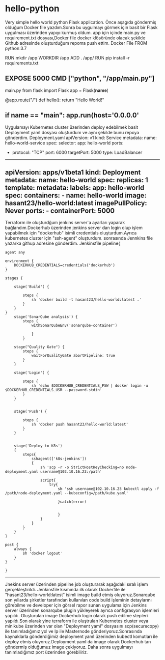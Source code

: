 # hello-python
Very simple hello world python Flask application.
Önce aşagıda göndermiş olduğum Docker file yazdım.Sonra bu uygulmayı görmek için basit bir  Flask uygulması üzerinden yapıyı kurmuş oldum. app için içinde main.py ve requirement.txt dosyası,Docker file docker klösöründe olacak şekilde Github adresinde oluşturduğum repoma push ettim.
Docker File 
FROM python:3.7

RUN mkdir /app
WORKDIR /app
ADD . /app/
RUN pip install -r requirements.txt

EXPOSE 5000
CMD ["python", "/app/main.py"]
------------------------------------------------------------
 main.py 
from flask import Flask
app = Flask(__name__)

@app.route("/")
def hello():
    return "Hello World!"

if __name__ == "__main__":
    app.run(host='0.0.0.0'
----------------------------------------------
Uygulamayı Kubernetes cluster üzerinden deploy edebilmek basit Deployment yaml dosyası oluşturdum ve aynı şekilde bunu repoya gönderdim.
Deployment.yaml
apiVersion: v1
kind: Service
metadata:
  name: hello-world-service
spec:
  selector:
    app: hello-world
  ports:
  - protocol: "TCP"
    port: 6000
    targetPort: 5000
  type: LoadBalancer


---
apiVersion: apps/v1beta1
kind: Deployment
metadata:
  name: hello-world
spec:
  replicas: 1
  template:
    metadata:
      labels:
        app: hello-world
    spec:
      containers:
      - name: hello-world
        image: hasant23/hello-world:latest
        imagePullPolicy: Never
        ports:
        - containerPort: 5000
------------------------------------------------------------
Terraform ile oluşturdğum jenkins server'a ayarları yaparak bağlandım.Dockerhub üzerinden jenkins server dan login olup işlem yapabilmek için "dockerhub" isimli credentials oluşturdum.Ayrıca kubernetes cluster için "ssh-agent" oluşturdum.
sonrasında Jennkins file yazarka githup adresine gönderdim.
Jenkinsfile
pipeline{

	agent any

	environment {
		DOCKERHUB_CREDENTIALS=credentials('dockerhub')
	}

	stages {

		stage('Build') {

			steps {
				sh 'docker build -t hasant23/hello-world:latest .'
			}
		}
	}
		stage('SonarQube analysis') {
			steps {
				withSonarQubeEnv('sonarqube-container') 
					
				}
			}
		
		stage("Quality Gate") {
			steps {
				waitForQualityGate abortPipeline: true
			}
		}

		stage('Login') {

			steps {
				sh 'echo $DOCKERHUB_CREDENTIALS_PSW | docker login -u $DOCKERHUB_CREDENTIALS_USR --password-stdin'
			}
		}


		stage('Push') {

			steps {
				sh 'docker push hasant23/hello-world:latest'
			}
		}


		stage('Deploy to K8s')
		{
			steps{
				sshagent(['k8s-jenkins'])
				{
					sh 'scp -r -o StrictHostKeyChecking=no node-deployment.yaml username@102.10.16.23:/path'
					
					script{
						try{
							sh 'ssh username@102.10.16.23 kubectl apply -f /path/node-deployment.yaml --kubeconfig=/path/kube.yaml'

							}catch(error)
							

							}
					}
				}
			}
		}
	}

	post {
		always {
			sh 'docker logout'
		}
	}

	}
--------------------------------------------------------------------------
Jnekins server üzerinden pipeline job oluşturarak aşağıdaki sıralı işlem gerçekleştirildi.
Jenkinsfile kısmında ilk olarak Dockerfile ile "hasant23/hello-world:latest" isimli image build etmiş oluyoruz.Sonarqube son yıllarda şirketler tarafından kullanılan code build işleminin detaylarını görebilme ve developer için görsel rapor sunan uygulama için Jenkins server üzerinden sonarqube plugin yükleyerek ayrıca configrasyon işlemleri yapıldı. Oluşturulan image Dockerhub login olarak push edilme stepleri yapıldı.Son olarak yine terraform ile oluştrulan Kubernetes cluster veya minikube üzerinden var olan "Deployment yaml" dosyasını scp(securecopy) ile tanımladığımız yol ve Ip ile Masternode gönderiyoruz.Sonrasında kaynaklarla gönderdiğimiz deployment yaml üzerinden kubectl komutları ile deploy etmiş oluyoruz.Deployment yaml da image olarak Dockerhub tan göndermiş olduğumuz image çekiyoruz. Daha sonra uygulmayı tanımladığımız port üzerinden görebiliriz.
